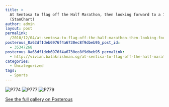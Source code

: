 ```yaml
---
title: >
  At Sentosa to flag off the Half Marathon, then looking forward to a 10 km run
  (StanChart)
author: admin
layout: post
permalink:
  /2010/12/04/at-sentosa-to-flag-off-the-half-marathon-then-looking-forward-to-a-10-km-run-stanchart/
posterous_8a63df1deb6976f4a6730ec8f9dbeb95_post_id:
  - 35347268
posterous_8a63df1deb6976f4a6730ec8f9dbeb95_permalink:
  - http://vivian.balakrishnan.sg/at-sentisa-to-flag-off-the-half-marathon-then
categories:
  - Uncategorized
tags:
  - Sports
---
```

<p><img src="http://vivian.balakrishnan.sg/wp-content/uploads/2010/12/p774.jpg.scaled1000-300x223.jpg" alt="P774" />
<img src="http://vivian.balakrishnan.sg/wp-content/uploads/2010/12/p777.jpg.scaled1000-300x223.jpg" alt="P777" />
<img src="http://vivian.balakrishnan.sg/wp-content/uploads/2010/12/p779.jpg.scaled1000-300x223.jpg" alt="P779" /></p>

<p><a href="http://vivian.balakrishnan.sg/at-sentisa-to-flag-off-the-half-marathon-then">See the full gallery on Posterous</a></p>
